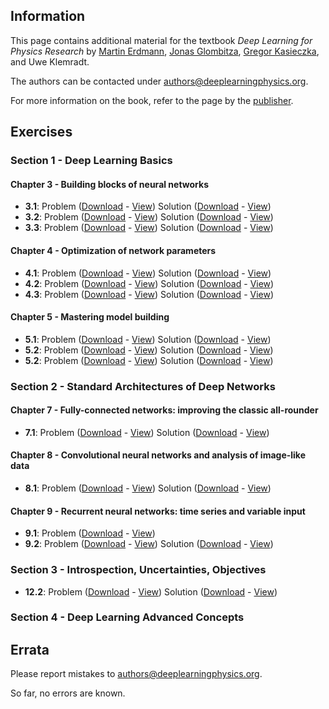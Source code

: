 ## Information

This page contains additional material for the textbook *Deep Learning for Physics Research* by
[Martin Erdmann](https://www.physik.rwth-aachen.de/user/erdmann), [Jonas Glombitza](https://www.jonas-glombitza.com/), [Gregor Kasieczka](https://www.physik.uni-hamburg.de/iexp/gruppe-kasieczka.html), and Uwe Klemradt.

The authors can be contacted under [authors@deeplearningphysics.org](mailto:authors@deeplearningphysics.org).

For more information on the book, refer to the page by the [publisher](https://worldscientific.com/worldscibooks/10.1142/12294).

## Exercises

### Section 1 - Deep Learning Basics

#### Chapter 3 - Building blocks of neural networks
* **3.1**:  Problem ([Download](Exercise_4.ipynb) - [View](https://nbviewer.jupyter.org/github/DeepLearningForPhysicsResearchBook/deep-learning-physics/blob/main/Exercise_4.ipynb)) Solution ([Download](Exercise_4.ipynb) - [View](https://nbviewer.jupyter.org/github/DeepLearningForPhysicsResearchBook/deep-learning-physics/blob/main/Exercise_4.ipynb))
* **3.2**:  Problem ([Download](Exercise_4.ipynb) - [View](https://nbviewer.jupyter.org/github/DeepLearningForPhysicsResearchBook/deep-learning-physics/blob/main/Exercise_4.ipynb)) Solution ([Download](Exercise_4.ipynb) - [View](https://nbviewer.jupyter.org/github/DeepLearningForPhysicsResearchBook/deep-learning-physics/blob/main/Exercise_4.ipynb))
* **3.3**:  Problem ([Download](Exercise_4.ipynb) - [View](https://nbviewer.jupyter.org/github/DeepLearningForPhysicsResearchBook/deep-learning-physics/blob/main/Exercise_4.ipynb)) Solution ([Download](Exercise_4.ipynb) - [View](https://nbviewer.jupyter.org/github/DeepLearningForPhysicsResearchBook/deep-learning-physics/blob/main/Exercise_4.ipynb))


#### Chapter 4 - Optimization of network parameters
* **4.1**:  Problem ([Download](Exercise_4.ipynb) - [View](https://nbviewer.jupyter.org/github/DeepLearningForPhysicsResearchBook/deep-learning-physics/blob/main/Exercise_4.ipynb)) Solution ([Download](Exercise_4.ipynb) - [View](https://nbviewer.jupyter.org/github/DeepLearningForPhysicsResearchBook/deep-learning-physics/blob/main/Exercise_4.ipynb))
* **4.2**:  Problem ([Download](Exercise_4.ipynb) - [View](https://nbviewer.jupyter.org/github/DeepLearningForPhysicsResearchBook/deep-learning-physics/blob/main/Exercise_4.ipynb)) Solution ([Download](Exercise_4.ipynb) - [View](https://nbviewer.jupyter.org/github/DeepLearningForPhysicsResearchBook/deep-learning-physics/blob/main/Exercise_4.ipynb))
* **4.3**:  Problem ([Download](Exercise_4_3.ipynb) - [View](https://nbviewer.jupyter.org/github/DeepLearningForPhysicsResearchBook/deep-learning-physics/blob/main/Exercise_4_3.ipynb)) Solution ([Download](Exercise_4_3.ipynb) - [View](https://nbviewer.jupyter.org/github/DeepLearningForPhysicsResearchBook/deep-learning-physics/blob/main/Exercise_4_3_solution.ipynb))

#### Chapter 5 - Mastering model building
* **5.1**:  Problem ([Download](Exercise_5_1.ipynb) - [View](https://nbviewer.jupyter.org/github/DeepLearningForPhysicsResearchBook/deep-learning-physics/blob/main/Exercise_5_1.ipynb)) Solution ([Download](Exercise_5_1_solution.ipynb) - [View](https://nbviewer.jupyter.org/github/DeepLearningForPhysicsResearchBook/deep-learning-physics/blob/main/Exercise_5_1_solution.ipynb))
* **5.2**:  Problem ([Download](Exercise_5_2.ipynb) - [View](https://nbviewer.jupyter.org/github/DeepLearningForPhysicsResearchBook/deep-learning-physics/blob/main/Exercise_5_2.ipynb)) Solution ([Download](Exercise_5_2_solution.ipynb) - [View](https://nbviewer.jupyter.org/github/DeepLearningForPhysicsResearchBook/deep-learning-physics/blob/main/Exercise_5_2_solution.ipynb))
* **5.2**:  Problem ([Download](Exercise_5_3.ipynb) - [View](https://nbviewer.jupyter.org/github/DeepLearningForPhysicsResearchBook/deep-learning-physics/blob/main/Exercise_5_3.ipynb)) Solution ([Download](Exercise_5_3_solution.ipynb) - [View](https://nbviewer.jupyter.org/github/DeepLearningForPhysicsResearchBook/deep-learning-physics/blob/main/Exercise_5_3_solution.ipynb))
### Section 2 - Standard Architectures of Deep Networks

#### Chapter 7 - Fully-connected networks: improving the classic all-rounder
* **7.1**:  Problem ([Download](Exercise_7_1.ipynb) - [View](https://nbviewer.jupyter.org/github/DeepLearningForPhysicsResearchBook/deep-learning-physics/blob/main/Exercise_7_1.ipynb)) Solution ([Download](Exercise_7_solution.ipynb) - [View](https://nbviewer.jupyter.org/github/DeepLearningForPhysicsResearchBook/deep-learning-physics/blob/main/Exercise_7_1_solution.ipynb))

#### Chapter 8 - Convolutional neural networks and analysis of image-like data
* **8.1**:  Problem ([Download](Exercise_8_1.ipynb) - [View](https://nbviewer.jupyter.org/github/DeepLearningForPhysicsResearchBook/deep-learning-physics/blob/main/Exercise_8_1.ipynb)) Solution ([Download](Exercise_8_solution.ipynb) - [View](https://nbviewer.jupyter.org/github/DeepLearningForPhysicsResearchBook/deep-learning-physics/blob/main/Exercise_8_1_solution.ipynb))

#### Chapter 9 - Recurrent neural networks: time series and variable input
* **9.1**:  Problem ([Download](Exercise_9_1.ipynb) - [View](https://nbviewer.jupyter.org/github/DeepLearningForPhysicsResearchBook/deep-learning-physics/blob/main/Exercise_9_1.ipynb))
* **9.2**:  Problem ([Download](Exercise_9_2.ipynb) - [View](https://nbviewer.jupyter.org/github/DeepLearningForPhysicsResearchBook/deep-learning-physics/blob/main/Exercise_9_2.ipynb)) Solution ([Download](Exercise_9_2_solution.ipynb) - [View](https://nbviewer.jupyter.org/github/DeepLearningForPhysicsResearchBook/deep-learning-physics/blob/main/Exercise_9_2_solution.ipynb))

### Section 3 - Introspection, Uncertainties, Objectives
* **12.2**:  Problem ([Download](Exercise_12_2.ipynb) - [View](https://nbviewer.jupyter.org/github/DeepLearningForPhysicsResearchBook/deep-learning-physics/blob/main/Exercise_12_2.ipynb)) Solution ([Download](Exercise_12_2_solution.ipynb) - [View](https://nbviewer.jupyter.org/github/DeepLearningForPhysicsResearchBook/deep-learning-physics/blob/main/Exercise_12_2_solution.ipynb))

### Section 4 - Deep Learning Advanced Concepts

## Errata

Please report mistakes to [authors@deeplearningphysics.org](mailto:authors@deeplearningphysics.org).

So far, no errors are known.
